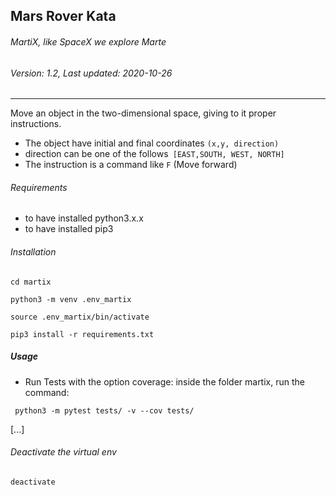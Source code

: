 ## Mars Rover Kata
###### MartiX, like SpaceX we explore Marte
###### Version: 1.2, Last updated: 2020-10-26


----
Move an object in the two-dimensional space, giving to it
proper instructions.
- The object have initial and final coordinates `(x,y, direction)`
- direction can be one of the follows` [EAST,SOUTH, WEST, NORTH]`
- The instruction is a command like `F` (Move forward)
###### Requirements
 - to have installed python3.x.x
 - to have installed pip3

###### Installation

`cd martix`

`python3 -m venv .env_martix`

`source .env_martix/bin/activate`

`pip3 install -r requirements.txt`

##### Usage
 - Run Tests with the option coverage: 
 inside the folder martix, run the command:
 
` python3 -m pytest tests/ -v --cov tests/`

[...]

###### Deactivate the virtual env

`deactivate`